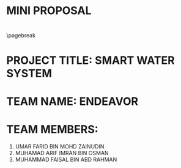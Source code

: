 # MINI PROPOSAL
#
#
\pagebreak
# PROJECT TITLE: SMART WATER SYSTEM
#
#
#
# TEAM NAME: ENDEAVOR
#
#
# TEAM MEMBERS:
1. UMAR FARID BIN MOHD ZAINUDIN
2. MUHAMAD ARIF IMRAN BIN OSMAN
3. MUHAMMAD FAISAL BIN ABD RAHMAN
#
#
#
#
#

